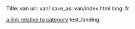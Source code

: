 Title: van
url: van/
save_as: van/index.html
lang: fr

[a link relative to category](/van/category)
test_landing